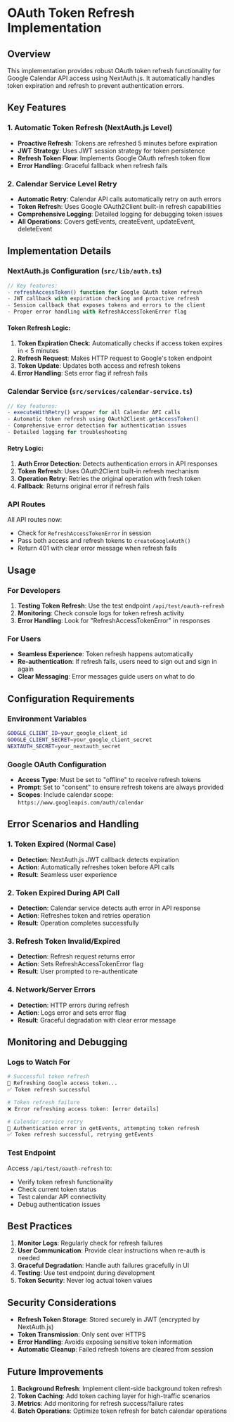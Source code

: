 # OAuth Token Refresh Implementation

## Overview

This implementation provides robust OAuth token refresh functionality for Google Calendar API access using NextAuth.js. It automatically handles token expiration and refresh to prevent authentication errors.

## Key Features

### 1. Automatic Token Refresh (NextAuth.js Level)
- **Proactive Refresh**: Tokens are refreshed 5 minutes before expiration
- **JWT Strategy**: Uses JWT session strategy for token persistence
- **Refresh Token Flow**: Implements Google OAuth refresh token flow
- **Error Handling**: Graceful fallback when refresh fails

### 2. Calendar Service Level Retry
- **Automatic Retry**: Calendar API calls automatically retry on auth errors
- **Token Refresh**: Uses Google OAuth2Client built-in refresh capabilities
- **Comprehensive Logging**: Detailed logging for debugging token issues
- **All Operations**: Covers getEvents, createEvent, updateEvent, deleteEvent

## Implementation Details

### NextAuth.js Configuration (`src/lib/auth.ts`)

```typescript
// Key features:
- refreshAccessToken() function for Google OAuth token refresh
- JWT callback with expiration checking and proactive refresh
- Session callback that exposes tokens and errors to the client
- Proper error handling with RefreshAccessTokenError flag
```

#### Token Refresh Logic:
1. **Token Expiration Check**: Automatically checks if access token expires in < 5 minutes
2. **Refresh Request**: Makes HTTP request to Google's token endpoint
3. **Token Update**: Updates both access and refresh tokens
4. **Error Handling**: Sets error flag if refresh fails

### Calendar Service (`src/services/calendar-service.ts`)

```typescript
// Key features:
- executeWithRetry() wrapper for all Calendar API calls
- Automatic token refresh using OAuth2Client.getAccessToken()
- Comprehensive error detection for authentication issues
- Detailed logging for troubleshooting
```

#### Retry Logic:
1. **Auth Error Detection**: Detects authentication errors in API responses
2. **Token Refresh**: Uses OAuth2Client built-in refresh mechanism
3. **Operation Retry**: Retries the original operation with fresh token
4. **Fallback**: Returns original error if refresh fails

### API Routes

All API routes now:
- Check for `RefreshAccessTokenError` in session
- Pass both access and refresh tokens to `createGoogleAuth()`
- Return 401 with clear error message when refresh fails

## Usage

### For Developers

1. **Testing Token Refresh**: Use the test endpoint `/api/test/oauth-refresh`
2. **Monitoring**: Check console logs for token refresh activity
3. **Error Handling**: Look for "RefreshAccessTokenError" in responses

### For Users

- **Seamless Experience**: Token refresh happens automatically
- **Re-authentication**: If refresh fails, users need to sign out and sign in again
- **Clear Messaging**: Error messages guide users on what to do

## Configuration Requirements

### Environment Variables
```bash
GOOGLE_CLIENT_ID=your_google_client_id
GOOGLE_CLIENT_SECRET=your_google_client_secret
NEXTAUTH_SECRET=your_nextauth_secret
```

### Google OAuth Configuration
- **Access Type**: Must be set to "offline" to receive refresh tokens
- **Prompt**: Set to "consent" to ensure refresh tokens are always provided
- **Scopes**: Include calendar scope: `https://www.googleapis.com/auth/calendar`

## Error Scenarios and Handling

### 1. Token Expired (Normal Case)
- **Detection**: NextAuth.js JWT callback detects expiration
- **Action**: Automatically refreshes token before API calls
- **Result**: Seamless user experience

### 2. Token Expired During API Call
- **Detection**: Calendar service detects auth error in API response
- **Action**: Refreshes token and retries operation
- **Result**: Operation completes successfully

### 3. Refresh Token Invalid/Expired
- **Detection**: Refresh request returns error
- **Action**: Sets RefreshAccessTokenError flag
- **Result**: User prompted to re-authenticate

### 4. Network/Server Errors
- **Detection**: HTTP errors during refresh
- **Action**: Logs error and sets error flag
- **Result**: Graceful degradation with clear error message

## Monitoring and Debugging

### Logs to Watch For

```bash
# Successful token refresh
🔄 Refreshing Google access token...
✅ Token refresh successful

# Token refresh failure
❌ Error refreshing access token: [error details]

# Calendar service retry
🔧 Authentication error in getEvents, attempting token refresh
✅ Token refresh successful, retrying getEvents
```

### Test Endpoint

Access `/api/test/oauth-refresh` to:
- Verify token refresh functionality
- Check current token status
- Test calendar API connectivity
- Debug authentication issues

## Best Practices

1. **Monitor Logs**: Regularly check for refresh failures
2. **User Communication**: Provide clear instructions when re-auth is needed
3. **Graceful Degradation**: Handle auth failures gracefully in UI
4. **Testing**: Use test endpoint during development
5. **Token Security**: Never log actual token values

## Security Considerations

- **Refresh Token Storage**: Stored securely in JWT (encrypted by NextAuth.js)
- **Token Transmission**: Only sent over HTTPS
- **Error Handling**: Avoids exposing sensitive token information
- **Automatic Cleanup**: Failed refresh tokens are cleared from session

## Future Improvements

1. **Background Refresh**: Implement client-side background token refresh
2. **Token Caching**: Add token caching layer for high-traffic scenarios
3. **Metrics**: Add monitoring for refresh success/failure rates
4. **Batch Operations**: Optimize token refresh for batch calendar operations
